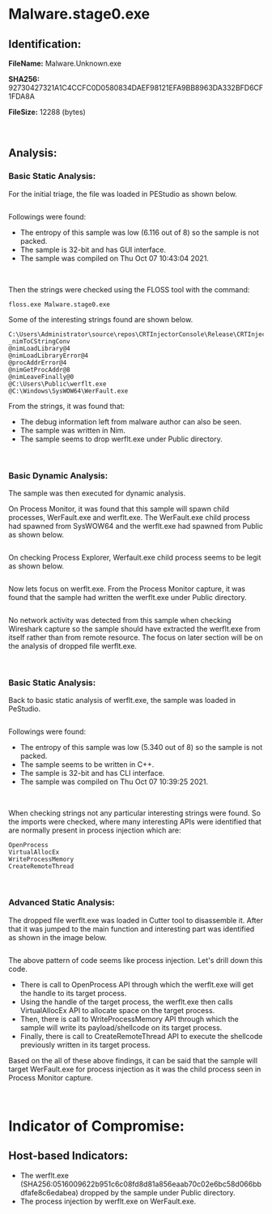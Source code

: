 # Malware.stage0.exe

## Identification:

**FileName:** Malware.Unknown.exe

**SHA256:** 92730427321A1C4CCFC0D0580834DAEF98121EFA9BB8963DA332BFD6CF1FDA8A

**FileSize:** 12288 (bytes)

<br>

## Analysis:

### Basic Static Analysis:

For the initial triage, the file was loaded in PEStudio as shown below. 

<image src="../Images/Malware.stage0.exe1.png" caption="" alt="" height="" width="" position="center" command="fit" option="" class="img-fluid" title="" >

Followings were found:
- The entropy of this sample was low (6.116 out of 8) so the sample is not packed.
- The sample is 32-bit and has GUI interface.
- The sample was compiled on Thu Oct 07 10:43:04 2021.

<br>

Then the strings were checked using the FLOSS tool with the command:

`floss.exe Malware.stage0.exe`

Some of the interesting strings found are shown below.

    C:\Users\Administrator\source\repos\CRTInjectorConsole\Release\CRTInjectorConsole.pdb
    _nimToCStringConv
    @nimLoadLibrary@4
    @nimLoadLibraryError@4
    @procAddrError@4
    @nimGetProcAddr@8
    @nimLeaveFinally@0
    @C:\Users\Public\werflt.exe
    @C:\Windows\SysWOW64\WerFault.exe

From the strings, it was found that:
- The debug information left from malware author can also be seen.
- The sample was written in Nim.
- The sample seems to drop werflt.exe under Public directory.

<br>

### Basic Dynamic Analysis:

The sample was then executed for dynamic analysis.

On Process Monitor, it was found that this sample will spawn child processes, WerFault.exe and werflt.exe. The WerFault.exe child process had spawned from SysWOW64 and the werflt.exe had spawned from Public as shown below.  

<image src="../Images/Malware.stage0.exe2.png" caption="" alt="" height="" width="" position="center" command="fit" option="" class="img-fluid" title="" >

<br>

On checking Process Explorer, Werfault.exe child process seems to be legit as shown below.

<image src="../Images/Malware.stage0.exe3.png" caption="" alt="" height="" width="" position="center" command="fit" option="" class="img-fluid" title="" >

Now lets focus on werflt.exe. From the Process Monitor capture, it was found that the sample had written the werflt.exe under Public directory. 

<image src="../Images/Malware.stage0.exe4.png" caption="" alt="" height="" width="" position="center" command="fit" option="" class="img-fluid" title="" >

No network activity was detected from this sample when checking Wireshark capture so the sample should have extracted the werflt.exe from itself rather than from remote resource. The focus on later section will be on the analysis of dropped file werflt.exe.

<br>

### Basic Static Analysis:

Back to basic static analysis of werflt.exe, the sample was loaded in PeStudio.

<image src="../Images/Malware.stage0.exe5.png" caption="" alt="" height="" width="" position="center" command="fit" option="" class="img-fluid" title="" >

Followings were found:
- The entropy of this sample was low (5.340 out of 8) so the sample is not packed.
- The sample seems to be written in C++.
- The sample is 32-bit and has CLI interface.
- The sample was compiled on Thu Oct 07 10:39:25 2021.

<br>

When checking strings not any particular interesting strings were found. So the imports were checked, where many interesting APIs were identified that are normally present in process injection which are:

    OpenProcess
    VirtualAllocEx
    WriteProcessMemory
    CreateRemoteThread

<br>

### Advanced Static Analysis:

The dropped file werflt.exe was loaded in Cutter tool to disassemble it. After that it was jumped to the main function and interesting part was identified as shown in the image below.

<image src="../Images/Malware.stage0.exe6.png" caption="" alt="" height="" width="" position="center" command="fit" option="" class="img-fluid" title="" >

The above pattern of code seems like process injection. Let's drill down this code. 
- There is call to OpenProcess API through which the werflt.exe will get the handle to its target process.
- Using the handle of the target process, the werflt.exe then calls VirtualAllocEx API to allocate space on the target process.
- Then, there is call to WriteProcessMemory API through which the sample will write its payload/shellcode on its target process.
- Finally, there is call to CreateRemoteThread API to execute the shellcode previously written in its target process.

Based on the all of these above findings, it can be said that the sample will target WerFault.exe for process injection as it was the child process seen in Process Monitor capture.

<br>

# Indicator of Compromise:

## Host-based Indicators:
- The werflt.exe (SHA256:0516009622b951c6c08fd8d81a856eaab70c02e6bc58d066bbdfafe8c6edabea) dropped by the sample under Public directory.
- The process injection by werflt.exe on WerFault.exe.
